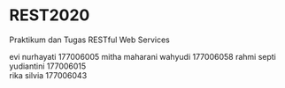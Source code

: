 # REST2020
Praktikum dan Tugas RESTful Web Services

evi nurhayati 		177006005
mitha maharani wahyudi	177006058
rahmi septi yudiantini	177006015	
rika silvia		177006043